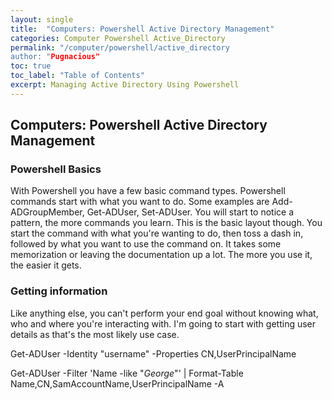 ```yaml
---
layout: single
title:  "Computers: Powershell Active Directory Management"
categories: Computer Powershell Active_Directory
permalink: "/computer/powershell/active_directory
author: "Pugnacious"
toc: true
toc_label: "Table of Contents"
excerpt: Managing Active Directory Using Powershell
---
```


## Computers: Powershell Active Directory Management

### Powershell Basics

With Powershell you have a few basic command types.  Powershell commands start with what you want to do.  Some examples are Add-ADGroupMember, Get-ADUser, Set-ADUser.  You will start to notice a pattern, the more commands you learn.  This is the basic layout though.  You start the command with what you're wanting to do, then toss a dash in, followed by what you want to use the command on.  It takes some memorization or leaving the documentation up a lot.  The more you use it, the easier it gets.

### Getting information

Like anything else, you can't perform your end goal without knowing what, who and where you're interacting with.  I'm going to start with getting user details as that's the most likely use case.

Get-ADUser -Identity "username" -Properties CN,UserPrincipalName

Get-ADUser -Filter 'Name -like "*George*"' | Format-Table Name,CN,SamAccountName,UserPrincipalName -A
